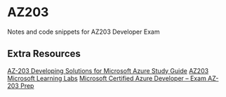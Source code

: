 # AZ203
Notes and code snippets for AZ203 Developer Exam

## Extra Resources

[AZ-203 Developing Solutions for Microsoft Azure Study Guide](https://www.isaaclevin.com/post/az-203-study-guide/)
[AZ203 Microsoft Learning Labs](https://microsoftlearning.github.io/AZ-203-DevelopingSolutionsforMicrosoftAzure/)
[Microsoft Certified Azure Developer – Exam AZ-203 Prep](https://linuxacademy.com/course/microsoft-certified-azure-developer-exam-203-prep/)
